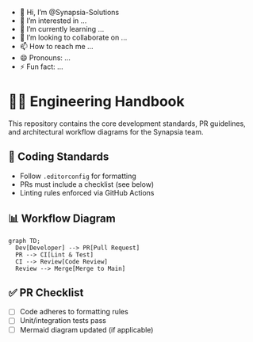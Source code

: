 - 👋 Hi, I’m @Synapsia-Solutions
- 👀 I’m interested in ...
- 🌱 I’m currently learning ...
- 💞️ I’m looking to collaborate on ...
- 📫 How to reach me ...
- 😄 Pronouns: ...
- ⚡ Fun fact: ...

<!---
Synapsia-Solutions/Synapsia-Solutions is a ✨ special ✨ repository because its `README.md` (this file) appears on your GitHub profile.
You can click the Preview link to take a look at your changes.
--->
# 👨‍💻 Engineering Handbook

This repository contains the core development standards, PR guidelines, and architectural workflow diagrams for the Synapsia team.

## 📐 Coding Standards

- Follow `.editorconfig` for formatting
- PRs must include a checklist (see below)
- Linting rules enforced via GitHub Actions

## 📊 Workflow Diagram

```mermaid
graph TD;
  Dev[Developer] --> PR[Pull Request]
  PR --> CI[Lint & Test]
  CI --> Review[Code Review]
  Review --> Merge[Merge to Main]
```

## ✅ PR Checklist

- [ ] Code adheres to formatting rules
- [ ] Unit/integration tests pass
- [ ] Mermaid diagram updated (if applicable)
